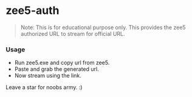 # zee5-auth

>Note: This is for educational purpose only.
>This provides the zee5 authorized URL to stream for official URL.

### Usage
  - Run zee5.exe and copy url from zee5.
  - Paste and grab the generated url.
  - Now stream using the link.
  
Leave a star for noobs army. :)
